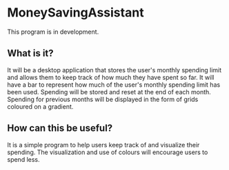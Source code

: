 # MoneySavingAssistant
This program is in development.
## What is it?
It will be a desktop application that stores the user's monthly spending limit and allows them to keep track of how much they have spent so far. It will have a bar to represent how much of the user's monthly spending limit has been used. Spending will be stored and reset at the end of each month. Spending for previous months will be displayed in the form of grids coloured on a gradient. 
## How can this be useful?
It is a simple program to help users keep track of and visualize their spending. The visualization and use of colours will encourage users to spend less.
